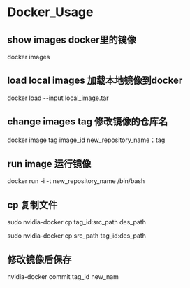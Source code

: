 # Docker_Usage

## show images docker里的镜像

docker images

## load local images 加载本地镜像到docker

docker load --input local_image.tar

## change images tag 修改镜像的仓库名

docker image tag image_id new_repository_name：tag

## run image 运行镜像

docker run -i -t new_repository_name /bin/bash

## cp 复制文件

sudo nvidia-docker cp tag_id:src_path des_path

sudo nvidia-docker cp src_path tag_id:des_path

## 修改镜像后保存

nvidia-docker commit tag_id new_nam
